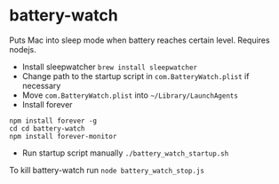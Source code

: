 battery-watch
=============

Puts Mac into sleep mode when battery reaches certain level. Requires nodejs.

* Install sleepwatcher `brew install sleepwatcher`
* Change path to the startup script in `com.BatteryWatch.plist` if necessary
* Move `com.BatteryWatch.plist` into `~/Library/LaunchAgents`
* Install forever
```shell
npm install forever -g
cd cd battery-watch
npm install forever-monitor
```
* Run startup script manually `./battery_watch_startup.sh`



To kill battery-watch run `node battery_watch_stop.js `

